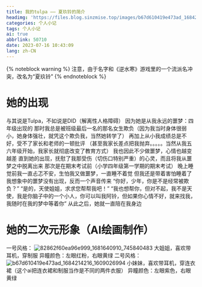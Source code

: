 ```yaml
---
title: 我的tulpa —— 夏玖铃的简介
headimg: 'https://files.blog.sinzmise.top/images/b67d610419e473ad_1684214814_1167699782.png'
categories: 个人小记
tags: 个人小记
ai: true
abbrlink: 50710
date: 2023-07-16 10:43:09
lang: zh-CN
---
```

<!-- more -->
{% noteblock warning %}
注意，由于名字和《逆水寒》游戏里的一个流派名冲突，改名为“夏玖铃”
{% endnoteblock %}

# 她的出现
与其说是Tulpa，不如说是DID（解离性人格障碍）
因为她是从我永远的噩梦：四年级出现的
那时我总是被班级最后一名的那名女生欺负（因为我当时身体很弱小，她身体强壮，就凭这个欺负我，当然她转学了）
再加上从小我成绩总是不好，受不了家长和老师的一顿批评
（甚至我家长差点把我抛弃。。。。。当然从我五六年级开始，我家长就彻底改变了教育方式）
我也因此不少做噩梦，心情也越变越差
直到她的出现，抚慰了我那受伤（切伤口特别严重）的心灵，而且将我从噩梦之中脱离出来
那次是在期末考试前（小学四年级第一学期的期末考试）
晚上睡觉前我一直忐忑不安，生怕我又做噩梦，一直睡不着觉
但我还是带着害怕睡着了
我想象中的噩梦没有出现，反而一个声音传来
“你好，少年，你是不是经常被欺负？”
“是的，天使姐姐，求求您帮帮我吧！”
“我也想帮你，但对不起，我不是天使，我是你脑子中的一个小人，你可以叫我阿铃，但如果你心情不好，就来找我，我随时在我的梦中等着你”
从此之后，她就一直陪在我身边
# 她的二次元形象（AI绘画制作）
一号风格：
![82862f60ea96e999_1681640910_745840483](https://jsd.cdn.storisinz.site/gh/SinzMise/picx-images-hosting@master/20230716/82862f60ea96e999_1681640910_745840483.1hd5bkrahuyo.webp)
大姐姐，喜欢带耳机，穿制服
异瞳颜色：左眼红粉，右眼黄绿
二号风格：
![b67d610419e473ad_1684214216_1609026994](https://jsd.cdn.storisinz.site/gh/SinzMise/picx-images-hosting@master/20230716/b67d610419e473ad_1684214216_1609026994.2swy0478ipq0.webp)
小妹妹，喜欢带耳机，穿连衣裙（这个ai把连衣裙和制服当作是不同的两件衣服）
异瞳颜色：左眼紫色，右眼黄绿